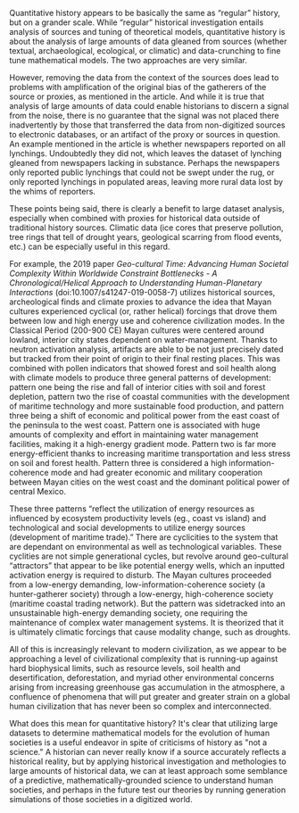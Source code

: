 Quantitative history appears to be basically the same as “regular” history, but on a grander scale. While “regular” historical investigation entails analysis of sources and tuning of theoretical models, quantitative history is about the analysis of large amounts of data gleaned from sources (whether textual, archaeological, ecological, or climatic) and data-crunching to fine tune mathematical models. The two approaches are very similar. 

However, removing the data from the context of the sources does lead to problems with amplification of the original bias of the gatherers of the source or proxies, as mentioned in the article. And while it is true that analysis of large amounts of data could enable historians to discern a signal from the noise, there is no guarantee that the signal was not placed there inadvertently by those that transferred the data from non-digitized sources to electronic databases, or an artifact of the proxy or sources in question. An example mentioned in the article is whether newspapers reported on all lynchings. Undoubtedly they did not, which leaves the dataset of lynching gleaned from newspapers lacking in substance. Perhaps the newspapers only reported public lynchings that could not be swept under the rug, or only reported lynchings in populated areas, leaving more rural data lost by the whims of reporters.

These points being said, there is clearly a benefit to large dataset analysis, especially when combined with proxies for historical data outside of traditional history sources. Climatic data (ice cores that preserve pollution, tree rings that tell of drought years, geological scarring from flood events, etc.) can be especially useful in this regard.

For example, the 2019 paper *Geo-cultural Time: Advancing Human Societal Complexity Within Worldwide Constraint Bottlenecks - A Chronological/Helical Approach to Understanding Human-Planetary Interactions* (doi:10.1007/s41247-019-0058-7) utilizes historical sources, archeological finds and climate proxies to advance the idea that Mayan cultures experienced cyclical (or, rather helical) forcings that drove them between low and high energy use and coherence civilization modes. In the Classical Period (200-900 CE) Mayan cultures were centered around lowland, interior city states dependent on water-management. Thanks to neutron activation analysis, artifacts are able to be not just precisely dated but tracked from their point of origin to their final resting places. This was combined with pollen indicators that showed forest and soil health along with climate models to produce three general patterns of development: pattern one being the rise and fall of interior cities with soil and forest depletion, pattern two the rise of coastal communities with the development of maritime technology and more sustainable food production, and pattern three being a shift of economic and political power from the east coast of the peninsula to the west coast. Pattern one is associated with huge amounts of complexity and effort in maintaining water management facilities, making it a high-energy gradient mode. Pattern two is far more energy-efficient thanks to increasing maritime transportation and less stress on soil and forest health. Pattern three is considered a high information-coherence mode and had greater economic and military cooperation between Mayan cities on the west coast and the dominant political power of central Mexico.

These three patterns “reflect the utilization of energy resources as influenced by ecosystem productivity levels (eg., coast vs island) and technological and social developments to utilize energy sources (development of maritime trade).” There are cyclicities to the system that are dependant on environmental as well as technological variables. These cyclities are not simple generational cycles, but revolve around geo-cultural “attractors” that appear to be like potential energy wells, which an inputted activation energy is required to disturb. The Mayan cultures proceeded from a low-energy demanding, low-information-coherence society (a hunter-gatherer society) through a low-energy, high-coherence society (maritime coastal trading network). But the pattern was sidetracked into an unsustainable high-energy demanding society, one requiring the maintenance of complex water management systems. It is theorized that it is ultimately climatic forcings that cause modality change, such as droughts.

All of this is increasingly relevant to modern civilization, as we appear to be approaching a level of civilizational complexity that is running-up against hard biophysical limits, such as resource levels, soil health and desertification, deforestation, and myriad other environmental concerns arising from increasing greenhouse gas accumulation in the atmosphere, a confluence of phenomena that will put greater and greater strain on a global human civilization that has never been so complex and interconnected.

What does this mean for quantitative history? It's clear that utilizing large datasets to determine mathematical models for the evolution of human societies is a useful endeavor in spite of criticisms of history as "not a science." A historian can never really know if a source accurately reflects a historical reality, but by applying historical investigation and methologies to large amounts of historical data, we can at least approach some semblance of a predictive, mathematically-grounded science to understand human societies, and perhaps in the future test our theories by running generation simulations of those societies in a digitized world.
